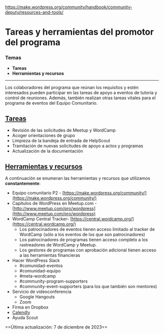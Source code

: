 https://make.wordpress.org/community/handbook/community-deputy/resources-and-tools/

# Tareas y herramientas del promotor del programa

### Temas
- **Tareas**
- **Herramientas y recursos**

---

Los colaboradores del programa que reúnan los requisitos y estén interesados pueden participar en las tareas de apoyo a eventos de tutoría y control de reuniones. Además, también realizan otras tareas vitales para el programa de eventos del Equipo Comunitario.

## [Tareas](https://make.wordpress.org/community/handbook/community-deputy/resources-and-tools/#tasks)

- Revisión de las solicitudes de Meetup y WordCamp
- Acoger orientaciones de grupo
- Limpieza de la bandeja de entrada de HelpScout
- Tramitación de nuevas solicitudes de apoyo a actos y programas
- Actualización de la documentación

## [Herramientas y recursos](https://make.wordpress.org/community/handbook/community-deputy/resources-and-tools/#tools-and-resources)

A continuación se enumeran las herramientas y recursos que utilizamos **constantemente**:

- Equipo comunitario P2 - [https://make.wordpress.org/community/](https://make.wordpress.org/community/)
- Capítulos de WordPress en Meetup.com - [http://www.meetup.com/pro/wordpress](http://www.meetup.com/pro/wordpress)
- WordCamp Central Tracker- [https://central.wordcamp.org/](https://central.wordcamp.org/)
    - Los patrocinadores de eventos tienen acceso limitado al tracker de WordCamp (sólo a los eventos de los que son patrocinadores)
    - Los patrocinadores de programas tienen acceso completo a los rastreadores de WordCamp y Meetup.
    - Los gestores de programas con aprobación adicional tienen acceso a las herramientas financieras
- Hacer WordPress Slack
    - #comunidad-eventos
    - #comunidad-equipo
    - #meta-wordcamp
    - #community-program-supporters
    - #community-event-supporters (para los que también son mentores)
- Servicio de videoconferencia
    - Google Hangouts
    - Zoom
- Firma en Dropbox
- [Calendly](https://help.calendly.com/hc/en-us/p/getting-started)
- Ayuda Scout

==Última actualización: 7 de diciembre de 2023==